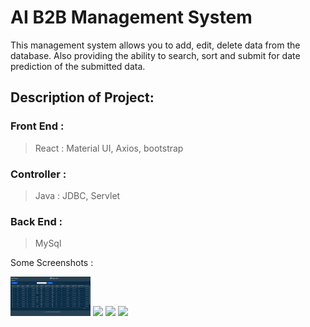 # AI B2B Management System

This management system allows you to add, edit, delete data from the database. Also providing the ability to search, sort and submit for date prediction of the submitted data.

## Description of Project:

### Front End : 
> React : Material UI, Axios, bootstrap

### Controller :
> Java : JDBC, Servlet

### Back End :
> MySql 

Some Screenshots :


<img src="/src/Screenshots/223651.png" width="128"/>
<img src="./Screenshots/223702.png" width="128"/>
<img src="./Screenshots/223720.png" width="128"/>
<img src="./Screenshots/223858.png" width="128"/>
